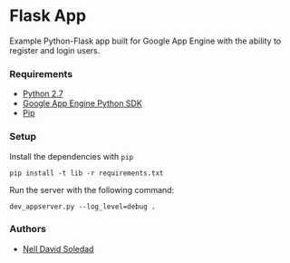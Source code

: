 # Flask App

Example Python-Flask app built for Google App Engine with the ability to register and login users.

### Requirements

 - [Python 2.7](https://www.python.org/downloads/)
 - [Google App Engine Python SDK](https://cloud.google.com/appengine/docs/standard/python/download)
 - [Pip](https://pip.readthedocs.io/en/stable/installing/)

### Setup

Install the dependencies with `pip`

```
pip install -t lib -r requirements.txt
```
Run the server with the following command:
```
dev_appserver.py --log_level=debug .
```

### Authors

*  [Nell David Soledad](https://github.com/nelldnine)
